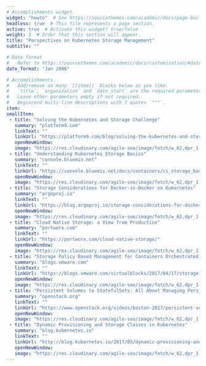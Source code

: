 ```yaml
---
# Accomplishments widget.
widget: "howto"  # See https://sourcethemes.com/academic/docs/page-builder/
headless: true  # This file represents a page section.
active: true  # Activate this widget? true/false
weight: 2  # Order that this section will appear.
title: "Perspectives on Kubernetes Storage Management"
subtitle: ""

# Date format
#   Refer to https://sourcethemes.com/academic/docs/customization/#date-format
date_format: "Jan 2006"

# Accomplishments.
#   Add/remove as many `[[item]]` blocks below as you like.
#   `title`, `organization` and `date_start` are the required parameters.
#   Leave other parameters empty if not required.
#   Begin/end multi-line descriptions with 3 quotes `"""`.
item:
smallItem: 
 - title: "Solving the Kubernetes and Storage Challenge"
   summary: "platform9.com"
   linkText: ""
   linkUrl: "https://platform9.com/blog/solving-the-kubernetes-and-storage-challenge/"
   openNewWindow: 
   image: "https://res.cloudinary.com/agile-seo/image/fetch/w_62,dpr_1.0,d_blank_am8gzx.png/https%3A%2F%2Flogo.clearbit.com%2Fplatform9.com%3Fsize%3D250"  
 - title: "Understanding Kubernetes Storage Basics"
   summary: "console.bluemix.net"
   linkText: ""
   linkUrl: "https://console.bluemix.net/docs/containers/cs_storage_basics.html#kube_concepts"
   openNewWindow: 
   image: "https://res.cloudinary.com/agile-seo/image/fetch/w_62,dpr_1.0,d_blank_am8gzx.png/https%3A%2F%2Flogo.clearbit.com%2Fconsole.bluemix.net%3Fsize%3D250"  
 - title: "Storage Considerations for Docker-in-Docker on Kubernetes"
   summary: "argoproj.io"
   linkText: ""
   linkUrl: "https://blog.argoproj.io/storage-considerations-for-docker-in-docker-on-kubernetes-ed928a83331c"
   openNewWindow: 
   image: "https://res.cloudinary.com/agile-seo/image/fetch/w_62,dpr_1.0,d_blank_am8gzx.png/https%3A%2F%2Flogo.clearbit.com%2Fargoproj.io%3Fsize%3D250"  
 - title: "Cloud Native Storage: a View from Production"
   summary: "portworx.com"
   linkText: ""
   linkUrl: "https://portworx.com/cloud-native-storage/"
   openNewWindow: 
   image: "https://res.cloudinary.com/agile-seo/image/fetch/w_62,dpr_1.0,d_blank_am8gzx.png/https%3A%2F%2Flogo.clearbit.com%2Fportworx.com%3Fsize%3D250"  
 - title: "Storage Policy Based Management for Containers Orchestrated by Kubernetes"
   summary: "blogs.vmware.com"
   linkText: ""
   linkUrl: "https://blogs.vmware.com/virtualblocks/2017/04/17/storage-policy-based-management-containers-orchestrated-kubernetes/"
   openNewWindow: 
   image: "https://res.cloudinary.com/agile-seo/image/fetch/w_62,dpr_1.0,d_blank_am8gzx.png/https%3A%2F%2Flogo.clearbit.com%2Fblogs.vmware.com%3Fsize%3D250"  
 - title: "Persistent Volumes to StatefulSets: All About Managing Persistent Data in Kubernetes"
   summary: "openstack.org"
   linkText: ""
   linkUrl: "https://www.openstack.org/videos/boston-2017/persistent-volumes-to-statefulsets-all-about-managing-persistent-data-in-kubernetes"
   openNewWindow: 
   image: "https://res.cloudinary.com/agile-seo/image/fetch/w_62,dpr_1.0,d_blank_am8gzx.png/https%3A%2F%2Flogo.clearbit.com%2Fopenstack.org%3Fsize%3D250"  
 - title: "Dynamic Provisioning and Storage Classes in Kubernetes"
   summary: "blog.kubernetes.io"
   linkText: ""
   linkUrl: "http://blog.kubernetes.io/2017/03/dynamic-provisioning-and-storage-classes-kubernetes.html"
   openNewWindow: 
   image: "https://res.cloudinary.com/agile-seo/image/fetch/w_62,dpr_1.0,d_blank_am8gzx.png/https%3A%2F%2Flogo.clearbit.com%2Fblog.kubernetes.io%3Fsize%3D250"  
---
```

